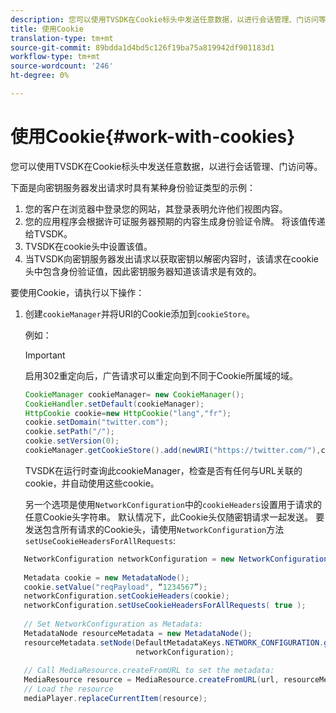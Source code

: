 ```yaml
---
description: 您可以使用TVSDK在Cookie标头中发送任意数据，以进行会话管理、门访问等。
title: 使用Cookie
translation-type: tm+mt
source-git-commit: 89bdda1d4bd5c126f19ba75a819942df901183d1
workflow-type: tm+mt
source-wordcount: '246'
ht-degree: 0%

---
```



# 使用Cookie{#work-with-cookies}

您可以使用TVSDK在Cookie标头中发送任意数据，以进行会话管理、门访问等。

下面是向密钥服务器发出请求时具有某种身份验证类型的示例：

1. 您的客户在浏览器中登录您的网站，其登录表明允许他们视图内容。
1. 您的应用程序会根据许可证服务器预期的内容生成身份验证令牌。 将该值传递给TVSDK。
1. TVSDK在cookie头中设置该值。
1. 当TVSDK向密钥服务器发出请求以获取密钥以解密内容时，该请求在cookie头中包含身份验证值，因此密钥服务器知道该请求是有效的。

要使用Cookie，请执行以下操作：

1. 创建`cookieManager`并将URI的Cookie添加到`cookieStore`。

   例如：

   >[!IMPORTANT]
   >
   >启用302重定向后，广告请求可以重定向到不同于Cookie所属域的域。

   ```java
   CookieManager cookieManager= new CookieManager(); 
   CookieHandler.setDefault(cookieManager);  
   HttpCookie cookie=new HttpCookie("lang","fr"); 
   cookie.setDomain("twitter.com");  
   cookie.setPath("/"); 
   cookie.setVersion(0); 
   cookieManager.getCookieStore().add(newURI("https://twitter.com/"),cookie);
   ```

   TVSDK在运行时查询此cookieManager，检查是否有任何与URL关联的cookie，并自动使用这些cookie。

   另一个选项是使用`NetworkConfiguration`中的`cookieHeaders`设置用于请求的任意Cookie头字符串。 默认情况下，此Cookie头仅随密钥请求一起发送。 要发送包含所有请求的Cookie头，请使用`NetworkConfiguration`方法`setUseCookieHeadersForAllRequests`:

```java
   NetworkConfiguration networkConfiguration = new NetworkConfiguration(); 
    
   Metadata cookie = new MetadataNode(); 
   cookie.setValue("reqPayload", “1234567”); 
   networkConfiguration.setCookieHeaders(cookie); 
   networkConfiguration.setUseCookieHeadersForAllRequests( true ); 
    
   // Set NetworkConfiguration as Metadata:                                                                   
   MetadataNode resourceMetadata = new MetadataNode(); 
   resourceMetadata.setNode(DefaultMetadataKeys.NETWORK_CONFIGURATION.getValue(),  
                            networkConfiguration); 
    
   // Call MediaResource.createFromURL to set the metadata: 
   MediaResource resource = MediaResource.createFromURL(url, resourceMetadata); 
   // Load the resource 
   mediaPlayer.replaceCurrentItem(resource);
```
